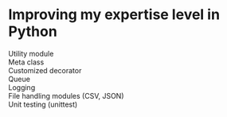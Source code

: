 # Improving my expertise level in Python

Utility module\
Meta class\
Customized decorator\
Queue\
Logging\
File handling modules (CSV, JSON)\
Unit testing (unittest)
